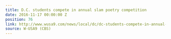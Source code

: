 ```yaml
---
title: D.C. students compete in annual slam poetry competition
date: 2016-11-17 00:00:00 Z
position: 76
link: http://www.wusa9.com/news/local/dc/dc-students-compete-in-annual-slam-poetry-competition/353627742
source: W-USA9 (CBS)
---
```


